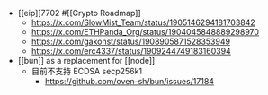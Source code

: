 - [[eip]]7702 #[[Crypto Roadmap]]
	- https://x.com/SlowMist_Team/status/1905146294181703842
	- https://x.com/ETHPanda_Org/status/1904045848889298970
	- https://x.com/gakonst/status/1908905871528353949
	- https://x.com/erc4337/status/1909244749183160394
- [[bun]] as a replacement for [[node]]
	- 目前不支持 ECDSA secp256k1
		- https://github.com/oven-sh/bun/issues/17184